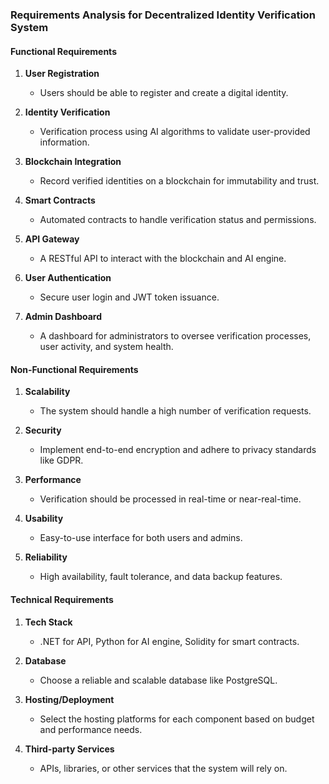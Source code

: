 ### Requirements Analysis for Decentralized Identity Verification System

#### Functional Requirements

1. **User Registration**
    - Users should be able to register and create a digital identity.
    
2. **Identity Verification**
    - Verification process using AI algorithms to validate user-provided information.
    
3. **Blockchain Integration**
    - Record verified identities on a blockchain for immutability and trust.
    
4. **Smart Contracts**
    - Automated contracts to handle verification status and permissions.
  
5. **API Gateway**
    - A RESTful API to interact with the blockchain and AI engine.
  
6. **User Authentication**
    - Secure user login and JWT token issuance.

7. **Admin Dashboard**
    - A dashboard for administrators to oversee verification processes, user activity, and system health.

#### Non-Functional Requirements

1. **Scalability**
    - The system should handle a high number of verification requests.
  
2. **Security**
    - Implement end-to-end encryption and adhere to privacy standards like GDPR.
  
3. **Performance**
    - Verification should be processed in real-time or near-real-time.
  
4. **Usability**
    - Easy-to-use interface for both users and admins.

5. **Reliability**
    - High availability, fault tolerance, and data backup features.

#### Technical Requirements

1. **Tech Stack**
    - .NET for API, Python for AI engine, Solidity for smart contracts.

2. **Database**
    - Choose a reliable and scalable database like PostgreSQL.
  
3. **Hosting/Deployment**
    - Select the hosting platforms for each component based on budget and performance needs.
  
4. **Third-party Services**
    - APIs, libraries, or other services that the system will rely on.
